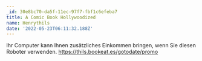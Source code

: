 ```yaml
---
_id: 30e8bc70-da5f-11ec-97f7-fbf1c6efeba7
title: A Comic Book Hollywoodized
name: Henrythils
date: '2022-05-23T06:11:32.188Z'
---
```

Ihr Computer kann Ihnen zusätzliches Einkommen bringen, wenn Sie diesen Roboter verwenden. https://thils.bookeat.es/gotodate/promo
